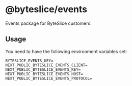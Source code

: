 # @byteslice/events

Events package for ByteSlice customers.

## Usage

You need to have the following environment variables set:

```
BYTESLICE_EVENTS_KEY=
NEXT_PUBLIC_BYTESLICE_EVENTS_CLIENT=
NEXT_PUBLIC_BYTESLICE_EVENTS_KEY=
NEXT_PUBLIC_BYTESLICE_EVENTS_HOST=
NEXT_PUBLIC_BYTESLICE_EVENTS_PROTOCOL=
```
